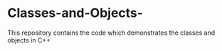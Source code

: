 # Classes-and-Objects-
This repository contains the code which demonstrates the classes and objects in C++
